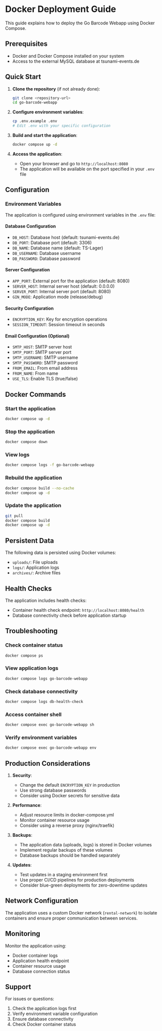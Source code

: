 # Docker Deployment Guide

This guide explains how to deploy the Go Barcode Webapp using Docker Compose.

## Prerequisites

- Docker and Docker Compose installed on your system
- Access to the external MySQL database at tsunami-events.de

## Quick Start

1. **Clone the repository** (if not already done):
   ```bash
   git clone <repository-url>
   cd go-barcode-webapp
   ```

2. **Configure environment variables**:
   ```bash
   cp .env.example .env
   # Edit .env with your specific configuration
   ```

3. **Build and start the application**:
   ```bash
   docker compose up -d
   ```

4. **Access the application**:
   - Open your browser and go to `http://localhost:8080`
   - The application will be available on the port specified in your `.env` file

## Configuration

### Environment Variables

The application is configured using environment variables in the `.env` file:

#### Database Configuration
- `DB_HOST`: Database host (default: tsunami-events.de)
- `DB_PORT`: Database port (default: 3306)
- `DB_NAME`: Database name (default: TS-Lager)
- `DB_USERNAME`: Database username
- `DB_PASSWORD`: Database password

#### Server Configuration
- `APP_PORT`: External port for the application (default: 8080)
- `SERVER_HOST`: Internal server host (default: 0.0.0.0)
- `SERVER_PORT`: Internal server port (default: 8080)
- `GIN_MODE`: Application mode (release/debug)

#### Security Configuration
- `ENCRYPTION_KEY`: Key for encryption operations
- `SESSION_TIMEOUT`: Session timeout in seconds

#### Email Configuration (Optional)
- `SMTP_HOST`: SMTP server host
- `SMTP_PORT`: SMTP server port
- `SMTP_USERNAME`: SMTP username
- `SMTP_PASSWORD`: SMTP password
- `FROM_EMAIL`: From email address
- `FROM_NAME`: From name
- `USE_TLS`: Enable TLS (true/false)

## Docker Commands

### Start the application
```bash
docker compose up -d
```

### Stop the application
```bash
docker compose down
```

### View logs
```bash
docker compose logs -f go-barcode-webapp
```

### Rebuild the application
```bash
docker compose build --no-cache
docker compose up -d
```

### Update the application
```bash
git pull
docker compose build
docker compose up -d
```

## Persistent Data

The following data is persisted using Docker volumes:
- `uploads/`: File uploads
- `logs/`: Application logs
- `archives/`: Archive files

## Health Checks

The application includes health checks:
- Container health check endpoint: `http://localhost:8080/health`
- Database connectivity check before application startup

## Troubleshooting

### Check container status
```bash
docker compose ps
```

### View application logs
```bash
docker compose logs go-barcode-webapp
```

### Check database connectivity
```bash
docker compose logs db-health-check
```

### Access container shell
```bash
docker compose exec go-barcode-webapp sh
```

### Verify environment variables
```bash
docker compose exec go-barcode-webapp env
```

## Production Considerations

1. **Security**:
   - Change the default `ENCRYPTION_KEY` in production
   - Use strong database passwords
   - Consider using Docker secrets for sensitive data

2. **Performance**:
   - Adjust resource limits in docker-compose.yml
   - Monitor container resource usage
   - Consider using a reverse proxy (nginx/traefik)

3. **Backups**:
   - The application data (uploads, logs) is stored in Docker volumes
   - Implement regular backups of these volumes
   - Database backups should be handled separately

4. **Updates**:
   - Test updates in a staging environment first
   - Use proper CI/CD pipelines for production deployments
   - Consider blue-green deployments for zero-downtime updates

## Network Configuration

The application uses a custom Docker network (`rental-network`) to isolate containers and ensure proper communication between services.

## Monitoring

Monitor the application using:
- Docker container logs
- Application health endpoint
- Container resource usage
- Database connection status

## Support

For issues or questions:
1. Check the application logs first
2. Verify environment variable configuration  
3. Ensure database connectivity
4. Check Docker container status